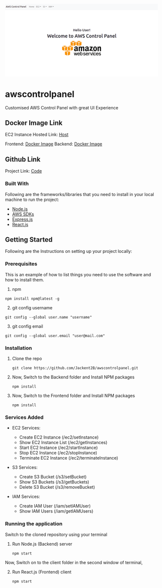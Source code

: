 
![](https://github.com/Jackent2B/awscontrolpanel/blob/main/awscontrolpanel.png?raw=true)

# awscontrolpanel
Customised AWS Control Panel with great UI Experience
## Docker Image Link

EC2 Instance Hosted Link: [Host](http://54.82.2.5:3000/)

Frontend: [Docker Image](https://hub.docker.com/repository/docker/jackent2binnovaccer/awscontrolpanelreact)
Backend: [Docker Image](https://hub.docker.com/repository/docker/jackent2binnovaccer/awscontrolpanelnode)

## Github Link

Project Link: [Code](https://github.com/Jackent2B/awscontrolpanel.git)



### Built With

Following are the frameworks/libraries that you need to install in your local machine to run the project: 

* [Node.js](https://nodejs.org/en/)
* [AWS SDKs](https://aws.amazon.com/tools/)
* [Express.js](https://expressjs.com/)
* [React.js](https://reactjs.org/)


<!-- GETTING STARTED -->
## Getting Started

Following are the Instructions on setting up your project locally:

### Prerequisites

This is an example of how to list things you need to use the software and how to install them.
1. npm
  ```
  npm install npm@latest -g
  ```
2.  git config username
  ```
  git config --global user.name "username"
  ```
3.  git config email
  ```
  git config --global user.email "user@mail.com"
  ```

### Installation
1. Clone the repo
   ```
   git clone https://github.com/Jackent2B/awscontrolpanel.git
   ```
2. Now, Switch to the Backend folder and Install NPM packages
   ```
   npm install
   ```
3. Now, Switch to the Frontend folder and Install NPM packages
   ```
   npm install
   ```      
   

### Services Added

* EC2 Services:

  * Create EC2 Instance (/ec2/setInstance)
  * Show EC2 Instance List (/ec2/getInstances)
  * Start EC2 Instance (/ec2/startInstance)
  * Stop EC2 Instance (/ec2/stopInstance)
  * Terminate EC2 Instance (/ec2/terminateInstance)

* S3 Services: 
  
  * Create S3 Bucket (/s3/setBucket)
  * Show S3 Buckets (/s3/getBuckets)
  * Delete S3 Bucket (/s3/removeBucket)

* IAM Services:

  * Create IAM User (/iam/setIAMUser)
  * Show IAM Users  (/iam/getIAMUsers)


### Running the application
Switch to the cloned repository using your terminal


1. Run Node.js (Backend) server 
   ```
   npm start
   ```
Now, Switch on to the client folder in the second window of terminal,<br/>

2. Run React.js (Frontend) client 
   ```
   npm start
   ```

